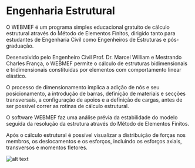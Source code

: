 # Engenharia Estrutural 
O WEBMEF é um programa simples educacional gratuito de cálculo estrutural através do Método de Elementos Finitos, dirigido tanto para estudantes de Engenharia Civil como Engenheiros de Estruturas e pós-graduação.

Desenvolvido pelo Engenheiro Civil Prof. Dr. Marcel William e Mestrando Charles França, o WEBMEF permite o cálculo de estruturas bidimensionais e tridimensionais constituídas por elementos com comportamento linear elástico.

O processo de dimensionamento implica a adição de nós e seu posicionamento, a introdução de barras, definição de materiais e secções transversais, a configuração de apoios e a definição de cargas, antes de ser possível correr as rotinas de cálculo estrutural.

O software WEBMEF faz uma análise prévia da estabilidade do modelo seguida da resolução da estrutura através do Método de Elementos Finitos.

Após o cálculo estrutural é possível visualizar a distribuição de forças nos membros, os deslocamentos e os esforços, incluindo os esforços axiais, transversos e momentos fletores.

![alt text](https://raw.githubusercontent.com/username/projectname/branch/path/to/img.png)
